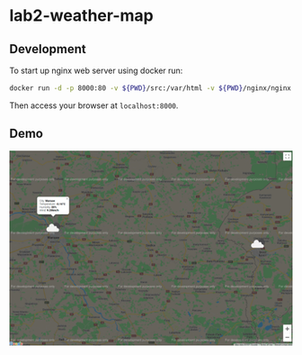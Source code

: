 # lab2-weather-map

## Development

To start up nginx web server using docker run:

```bash
docker run -d -p 8000:80 -v ${PWD}/src:/var/html -v ${PWD}/nginx/nginx.conf:/etc/nginx/nginx.conf:ro nginx:latest
```

Then access your browser at `localhost:8000`.

## Demo

![Weather app](demo.png)
